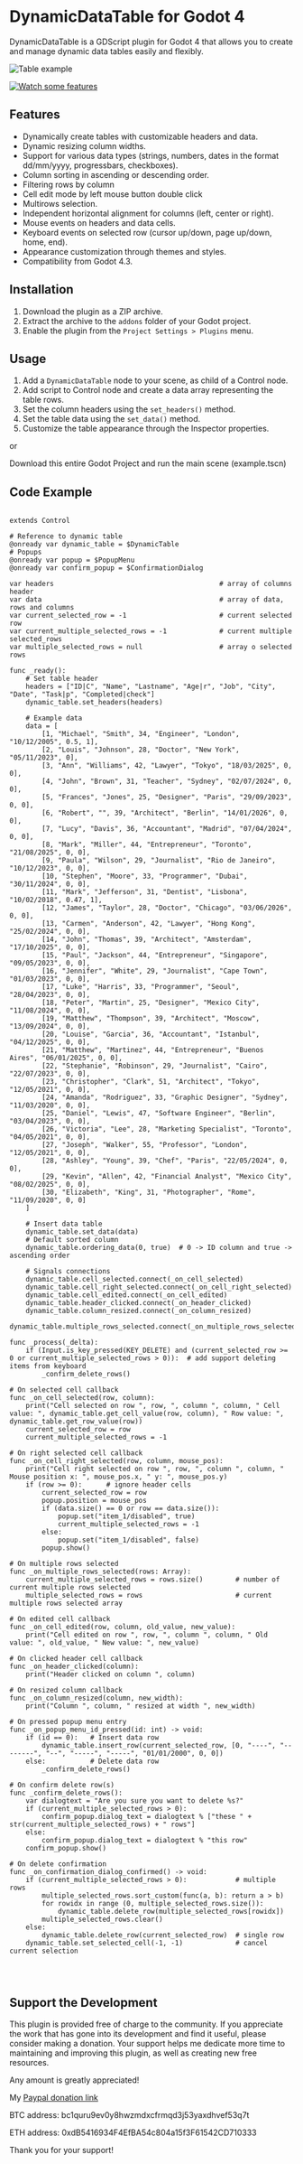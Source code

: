 # DynamicDataTable for Godot 4

DynamicDataTable is a GDScript plugin for Godot 4 that allows you to create and manage dynamic data tables easily and flexibly.

![Table example](https://github.com/jospic/dynamicdatatable/blob/master/ex_table_1.png)

[![Watch some features](https://img.youtube.com/vi/WT5OIcFDpVk/default.jpg)](https://www.youtube.com/watch?v=WT5OIcFDpVk)

## Features

* Dynamically create tables with customizable headers and data.
* Dynamic resizing column widths.
* Support for various data types (strings, numbers, dates in the format dd/mm/yyyy, progressbars, checkboxes).
* Column sorting in ascending or descending order.
* Filtering rows by column
* Cell edit mode by left mouse button double click
* Multirows selection.
* Independent horizontal alignment for columns (left, center or right).
* Mouse events on headers and data cells.
* Keyboard events on selected row (cursor up/down, page up/down, home, end).
* Appearance customization through themes and styles.
* Compatibility from Godot 4.3.

## Installation

1.  Download the plugin as a ZIP archive.
2.  Extract the archive to the `addons` folder of your Godot project.
3.  Enable the plugin from the `Project Settings > Plugins` menu.

## Usage

1.  Add a `DynamicDataTable` node to your scene, as child of a Control node.
2.  Add script to Control node and create a data array representing the table rows.
3.  Set the column headers using the `set_headers()` method.
4.  Set the table data using the `set_data()` method.
5.  Customize the table appearance through the Inspector properties.

or

Download this entire Godot Project and run the main scene (example.tscn)

## Code Example

```gdscript

extends Control

# Reference to dynamic table
@onready var dynamic_table = $DynamicTable
# Popups
@onready var popup = $PopupMenu
@onready var confirm_popup = $ConfirmationDialog

var headers                                         # array of columns header
var data                                            # array of data, rows and columns
var current_selected_row = -1                       # current selected row
var current_multiple_selected_rows = -1             # current multiple selected_rows
var multiple_selected_rows = null                   # array o selected rows
 
func _ready():
	# Set table header
	headers = ["ID|C", "Name", "Lastname", "Age|r", "Job", "City", "Date", "Task|p", "Completed|check"]
	dynamic_table.set_headers(headers)
	
	# Example data
	data = [
		[1, "Michael", "Smith", 34, "Engineer", "London", "10/12/2005", 0.5, 1],
		[2, "Louis", "Johnson", 28, "Doctor", "New York", "05/11/2023", 0],
		[3, "Ann", "Williams", 42, "Lawyer", "Tokyo", "18/03/2025", 0, 0],
		[4, "John", "Brown", 31, "Teacher", "Sydney", "02/07/2024", 0, 0],
		[5, "Frances", "Jones", 25, "Designer", "Paris", "29/09/2023", 0, 0],
		[6, "Robert", "", 39, "Architect", "Berlin", "14/01/2026", 0, 0],
		[7, "Lucy", "Davis", 36, "Accountant", "Madrid", "07/04/2024", 0, 0],
		[8, "Mark", "Miller", 44, "Entrepreneur", "Toronto", "21/08/2025", 0, 0],
		[9, "Paula", "Wilson", 29, "Journalist", "Rio de Janeiro", "10/12/2023", 0, 0],
		[10, "Stephen", "Moore", 33, "Programmer", "Dubai", "30/11/2024", 0, 0],
		[11, "Mark", "Jefferson", 31, "Dentist", "Lisbona", "10/02/2018", 0.47, 1],
		[12, "James", "Taylor", 28, "Doctor", "Chicago", "03/06/2026", 0, 0],
		[13, "Carmen", "Anderson", 42, "Lawyer", "Hong Kong", "25/02/2024", 0, 0],
		[14, "John", "Thomas", 39, "Architect", "Amsterdam", "17/10/2025", 0, 0],
		[15, "Paul", "Jackson", 44, "Entrepreneur", "Singapore", "09/05/2023", 0, 0],
		[16, "Jennifer", "White", 29, "Journalist", "Cape Town", "01/03/2023", 0, 0],
		[17, "Luke", "Harris", 33, "Programmer", "Seoul", "28/04/2023", 0, 0],
		[18, "Peter", "Martin", 25, "Designer", "Mexico City", "11/08/2024", 0, 0],
		[19, "Matthew", "Thompson", 39, "Architect", "Moscow", "13/09/2024", 0, 0],
		[20, "Louise", "Garcia", 36, "Accountant", "Istanbul", "04/12/2025", 0, 0],
		[21, "Matthew", "Martinez", 44, "Entrepreneur", "Buenos Aires", "06/01/2025", 0, 0],
		[22, "Stephanie", "Robinson", 29, "Journalist", "Cairo", "22/07/2023", 0, 0],
		[23, "Christopher", "Clark", 51, "Architect", "Tokyo", "12/05/2021", 0, 0],
		[24, "Amanda", "Rodriguez", 33, "Graphic Designer", "Sydney", "11/03/2020", 0, 0],
		[25, "Daniel", "Lewis", 47, "Software Engineer", "Berlin", "03/04/2023", 0, 0],
		[26, "Victoria", "Lee", 28, "Marketing Specialist", "Toronto", "04/05/2021", 0, 0],
		[27, "Joseph", "Walker", 55, "Professor", "London", "12/05/2021", 0, 0],
		[28, "Ashley", "Young", 39, "Chef", "Paris", "22/05/2024", 0, 0],
		[29, "Kevin", "Allen", 42, "Financial Analyst", "Mexico City", "08/02/2025", 0, 0],
		[30, "Elizabeth", "King", 31, "Photographer", "Rome", "11/09/2020", 0, 0]
	]	

	# Insert data table
	dynamic_table.set_data(data)
	# Default sorted column 
	dynamic_table.ordering_data(0, true)  # 0 -> ID column and true -> ascending order
	
	# Signals connections
	dynamic_table.cell_selected.connect(_on_cell_selected)
	dynamic_table.cell_right_selected.connect(_on_cell_right_selected)
	dynamic_table.cell_edited.connect(_on_cell_edited)
	dynamic_table.header_clicked.connect(_on_header_clicked)
	dynamic_table.column_resized.connect(_on_column_resized)
	dynamic_table.multiple_rows_selected.connect(_on_multiple_rows_selected)

func _process(_delta):
	if (Input.is_key_pressed(KEY_DELETE) and (current_selected_row >= 0 or current_multiple_selected_rows > 0)):  # add support deleting items from keyboard
		_confirm_delete_rows()
		
# On selected cell callback
func _on_cell_selected(row, column):
	print("Cell selected on row ", row, ", column ", column, " Cell value: ", dynamic_table.get_cell_value(row, column), " Row value: ", dynamic_table.get_row_value(row))
	current_selected_row = row
	current_multiple_selected_rows = -1
	
# On right selected cell callback
func _on_cell_right_selected(row, column, mouse_pos):
	print("Cell right selected on row ", row, ", column ", column, " Mouse position x: ", mouse_pos.x, " y: ", mouse_pos.y)
	if (row >= 0):		# ignore header cells
		current_selected_row = row
		popup.position = mouse_pos
		if (data.size() == 0 or row == data.size()):
			popup.set("item_1/disabled", true)
			current_multiple_selected_rows = -1
		else:
			popup.set("item_1/disabled", false)
		popup.show()
		
# On multiple rows selected
func _on_multiple_rows_selected(rows: Array):
	current_multiple_selected_rows = rows.size()		# number of current multiple rows selected
	multiple_selected_rows = rows						# current multiple rows selected array
	
# On edited cell callback
func _on_cell_edited(row, column, old_value, new_value):
	print("Cell edited on row ", row, ", column ", column, " Old value: ", old_value, " New value: ", new_value)
		
# On clicked header cell callback
func _on_header_clicked(column):
	print("Header clicked on column ", column)
	
# On resized column callback
func _on_column_resized(column, new_width):
	print("Column ", column, " resized at width ", new_width)

# On pressed popup menu entry
func _on_popup_menu_id_pressed(id: int) -> void:
	if (id == 0):	# Insert data row
		dynamic_table.insert_row(current_selected_row, [0, "----", "--------", "--", "-----", "-----", "01/01/2000", 0, 0])
	else:			# Delete data row
		_confirm_delete_rows()
		
# On confirm delete row(s)
func _confirm_delete_rows():
	var dialogtext = "Are you sure you want to delete %s?"
	if (current_multiple_selected_rows > 0):
		confirm_popup.dialog_text = dialogtext % ["these " + str(current_multiple_selected_rows) + " rows"]
	else:
		confirm_popup.dialog_text = dialogtext % "this row"
	confirm_popup.show()

# On delete confirmation 
func _on_confirmation_dialog_confirmed() -> void:
	if (current_multiple_selected_rows > 0):			# multiple rows
		multiple_selected_rows.sort_custom(func(a, b): return a > b) 
		for rowidx in range (0, multiple_selected_rows.size()):
			dynamic_table.delete_row(multiple_selected_rows[rowidx])
		multiple_selected_rows.clear()
	else:
		dynamic_table.delete_row(current_selected_row)	# single row
	dynamic_table.set_selected_cell(-1, -1)				# cancel current selection
		
	


```	

## Support the Development

This plugin is provided free of charge to the community. If you appreciate the work that has gone into its development and find it useful, please consider making a donation. Your support helps me dedicate more time to maintaining and improving this plugin, as well as creating new free resources.

Any amount is greatly appreciated!

My [Paypal donation link](https://www.paypal.me/donatejospic?locale.x=it_IT)

BTC address: bc1quru9ev0y8hwzmdxcfrmqd3j53yaxdhvef53q7t

ETH address: 0xdB5416934F4EfBA54c804a15f3F61542CD710333

Thank you for your support!
